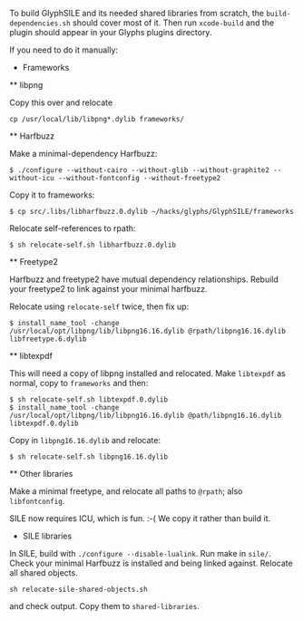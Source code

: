 To build GlyphSILE and its needed shared libraries from scratch, the `build-dependencies.sh` should cover most of it. Then run `xcode-build` and the plugin should appear in your Glyphs plugins directory.

If you need to do it manually:

* Frameworks 

** libpng

Copy this over and relocate

    cp /usr/local/lib/libpng*.dylib frameworks/

** Harfbuzz

Make a minimal-dependency Harfbuzz:

    $ ./configure --without-cairo --without-glib --without-graphite2 --without-icu --without-fontconfig --without-freetype2

Copy it to frameworks:

    $ cp src/.libs/libharfbuzz.0.dylib ~/hacks/glyphs/GlyphSILE/frameworks

Relocate self-references to rpath:

    $ sh relocate-self.sh libharfbuzz.0.dylib

** Freetype2

Harfbuzz and freetype2 have mutual dependency relationships. Rebuild your freetype2 to link against your minimal harfbuzz. 

Relocate using `relocate-self` twice, then fix up:

    $ install_name_tool -change /usr/local/opt/libpng/lib/libpng16.16.dylib @rpath/libpng16.16.dylib libfreetype.6.dylib

** libtexpdf

This will need a copy of libpng installed and relocated. Make `libtexpdf` as normal, copy to `frameworks` and then:

    $ sh relocate-self.sh libtexpdf.0.dylib
    $ install_name_tool -change /usr/local/opt/libpng/lib/libpng16.16.dylib @path/libpng16.16.dylib libtexpdf.0.dylib

Copy in `libpng16.16.dylib` and relocate:

    $ sh relocate-self.sh libpng16.16.dylib

** Other libraries

Make a minimal freetype, and relocate all paths to `@rpath`; also `libfontconfig`.

SILE now requires ICU, which is fun. :-( We copy it rather than build it. 


* SILE libraries

In SILE, build with `./configure --disable-lualink`. Run make in `sile/`. Check your minimal Harfbuzz is installed and being linked against. Relocate all shared objects.

    sh relocate-sile-shared-objects.sh

and check output. Copy them to `shared-libraries`.
